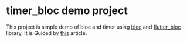 # timer_bloc demo project

This project is simple demo of bloc and timer using [bloc](https://pub:dev/packages/bloc) and [flutter_bloc](https://pub:dev/packages/flutter_bloc) library.
It is Guided by [this](https://medium.com/flutter-community/flutter-timer-with-flutter-bloc-a464e8332ceb) article.